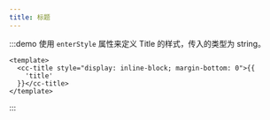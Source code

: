 ```yaml
---
title: 标题
---
```


:::demo 使用 `enterStyle` 属性来定义 Title 的样式，传入的类型为 string。

```vue
<template>
  <cc-title style="display: inline-block; margin-bottom: 0">{{
    'title'
  }}</cc-title>
</template>
```

:::
